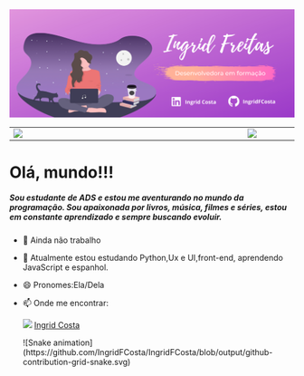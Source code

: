 <img src="MinhaImagem.png">
<center>
<table>
    <tr>
        <td><img width="400px" align="left" src="https://github-readme-stats.vercel.app/api/top-langs/?username=IngridFCosta&hide=html&layout=compact&theme=buefy" /></td>
        <td><img width="495px" align="left" src="https://github-readme-stats.vercel.app/api?username=IngridFCosta&theme=buefy"/></td>
    </tr>   
</table>
</center> 
<!--
**IngridFCosta/IngridFCosta** is a ✨ _special_ ✨ repository because its `README.md` (this file) appears on your GitHub profile.
-->

<h1>Olá, mundo!!!</h1>

<h5>Sou estudante de ADS e estou me aventurando no mundo da programação.
    Sou apaixonada por livros, música, filmes e séries, estou em constante aprendizado e 
    sempre buscando evoluir.</h5>


- 🔭 Ainda não trabalho 
- 🌱 Atualmente estou estudando Python,Ux e UI,front-end, aprendendo JavaScript e espanhol.
- 😄 Pronomes:Ela/Dela
- 📫 Onde me encontrar:<br>

    <p>
       <img src="https://www.flaticon.com/svg/static/icons/svg/174/174857.svg" width="20"></img>
       <a href="https://www.linkedin.com/in/ingrid-costa-a43598117/">Ingrid Costa</a>
    </p>
    <div>
     ![Snake animation](https://github.com/IngridFCosta/IngridFCosta/blob/output/github-contribution-grid-snake.svg)
    </div>
